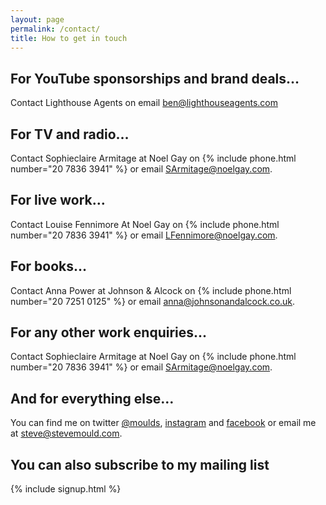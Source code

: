 ```yaml
---
layout: page
permalink: /contact/
title: How to get in touch
---
```


## For YouTube sponsorships and brand deals…
Contact Lighthouse Agents on email [ben@lighthouseagents.com](mailto:ben@lighthouseagents.com) 

## For TV and radio…
Contact Sophieclaire Armitage at Noel Gay on {% include phone.html number="20 7836 3941" %} or email [SArmitage@noelgay.com](mailto:SArmitage@noelgay.com).

## For live work…
Contact Louise Fennimore At Noel Gay on {% include phone.html number="20 7836 3941" %} or email [LFennimore@noelgay.com](mailto:LFennimore@noelgay.com).

## For books…
Contact Anna Power at Johnson & Alcock on {% include phone.html number="20 7251 0125" %} or email [anna@johnsonandalcock.co.uk](mailto:anna@johnsonandalcock.co.uk).

## For any other work enquiries...
Contact Sophieclaire Armitage at Noel Gay on {% include phone.html number="20 7836 3941" %} or email [SArmitage@noelgay.com](mailto:SArmitage@noelgay.com).

## And for everything else…
You can find me on twitter [@moulds](https://twitter.com/moulds), [instagram](https://www.instagram.com/stevemouldscience/) and [facebook](https://www.facebook.com/stevemouldscience/) or email me at [steve@stevemould.com](mailto:steve@stevemould.com).

## You can also subscribe to my mailing list

{% include signup.html %}